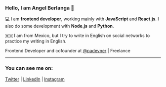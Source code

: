 ### Hello, I am Angel Berlanga 👋
💻 I am **frontend developer**, working mainly with **JavaScript** and **React.js**.
I also do some development with **Node.js** and **Python**.

:mexico: I am from Mexico, but I try to write in English on social networks to practice my writing in English.

Frontend Developer and cofounder at [@padevner](https://github.com/padevner) | Freelance

---

### You can see me on:  
[Twitter](https://twitter.com/AngelBerlangaB) | [LinkedIn](https://linkedin.com/in/angel-berlanga) | [Instagram](https://instagram.com/angelberlangab/)

<!--
**EddyBer16/EddyBer16** is a ✨ _special_ ✨ repository because its `README.md` (this file) appears on your GitHub profile.

Here are some ideas to get you started:

- 🔭 I’m currently working on ...
- 🌱 I’m currently learning ...
- 👯 I’m looking to collaborate on ...
- 🤔 I’m looking for help with ...
- 💬 Ask me about ...
- 📫 How to reach me: ...
- 😄 Pronouns: ...
- ⚡ Fun fact: ...
-->
